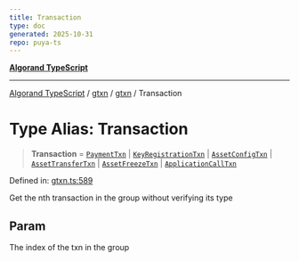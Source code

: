 ```yaml
---
title: Transaction
type: doc
generated: 2025-10-31
repo: puya-ts
---
```

[**Algorand TypeScript**](../../../../README.md)

***

[Algorand TypeScript](../../../../modules.md) / [gtxn](../../../README.md) / [gtxn](../README.md) / Transaction

# Type Alias: Transaction

> **Transaction** = [`PaymentTxn`](../interfaces/PaymentTxn.md) \| [`KeyRegistrationTxn`](../interfaces/KeyRegistrationTxn.md) \| [`AssetConfigTxn`](../interfaces/AssetConfigTxn.md) \| [`AssetTransferTxn`](../interfaces/AssetTransferTxn.md) \| [`AssetFreezeTxn`](../interfaces/AssetFreezeTxn.md) \| [`ApplicationCallTxn`](../interfaces/ApplicationCallTxn.md)

Defined in: [gtxn.ts:589](https://github.com/algorandfoundation/puya-ts/blob/main/packages/algo-ts/src/gtxn.ts#L589)

Get the nth transaction in the group without verifying its type

## Param

The index of the txn in the group

